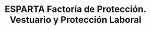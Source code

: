 ---
title: "ESPARTA Factoría de Protección. Vestuario y Protección Laboral"
url: /jaen/esparta-factoria-de-proteccion-vestuario-y-proteccion-laboral/
shop: Andenken
---